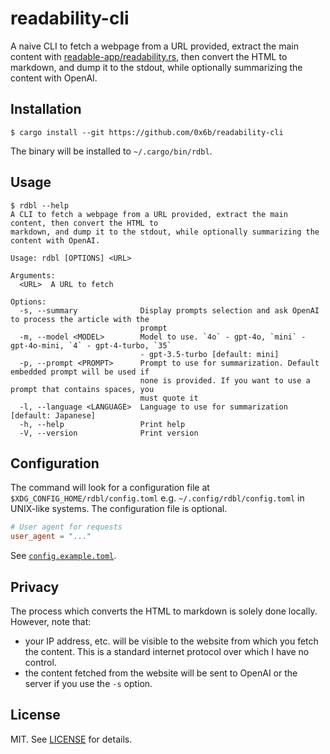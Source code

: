 # readability-cli

A naive CLI to fetch a webpage from a URL provided, extract the main content with [readable-app/readability.rs](https://github.com/readable-app/readability.rs), then convert the HTML to markdown, and dump it to the stdout, while optionally summarizing the content with OpenAI.

## Installation

```console
$ cargo install --git https://github.com/0x6b/readability-cli
```

The binary will be installed to `~/.cargo/bin/rdbl`.

## Usage

```console
$ rdbl --help
A CLI to fetch a webpage from a URL provided, extract the main content, then convert the HTML to
markdown, and dump it to the stdout, while optionally summarizing the content with OpenAI.

Usage: rdbl [OPTIONS] <URL>

Arguments:
  <URL>  A URL to fetch

Options:
  -s, --summary              Display prompts selection and ask OpenAI to process the article with the
                             prompt
  -m, --model <MODEL>        Model to use. `4o` - gpt-4o, `mini` - gpt-4o-mini, `4` - gpt-4-turbo, `35`
                             - gpt-3.5-turbo [default: mini]
  -p, --prompt <PROMPT>      Prompt to use for summarization. Default embedded prompt will be used if
                             none is provided. If you want to use a prompt that contains spaces, you
                             must quote it
  -l, --language <LANGUAGE>  Language to use for summarization [default: Japanese]
  -h, --help                 Print help
  -V, --version              Print version
```

## Configuration

The command will look for a configuration file at `$XDG_CONFIG_HOME/rdbl/config.toml` e.g. `~/.config/rdbl/config.toml` in UNIX-like systems. The configuration file is optional.

```toml
# User agent for requests
user_agent = "..."
```

See [`config.example.toml`](config.example.toml).

## Privacy

The process which converts the HTML to markdown is solely done locally. However, note that:

- your IP address, etc. will be visible to the website from which you fetch the content. This is a standard internet protocol over which I have no control.
- the content fetched from the website will be sent to OpenAI or the server if you use the `-s` option.

## License

MIT. See [LICENSE](LICENSE) for details.
